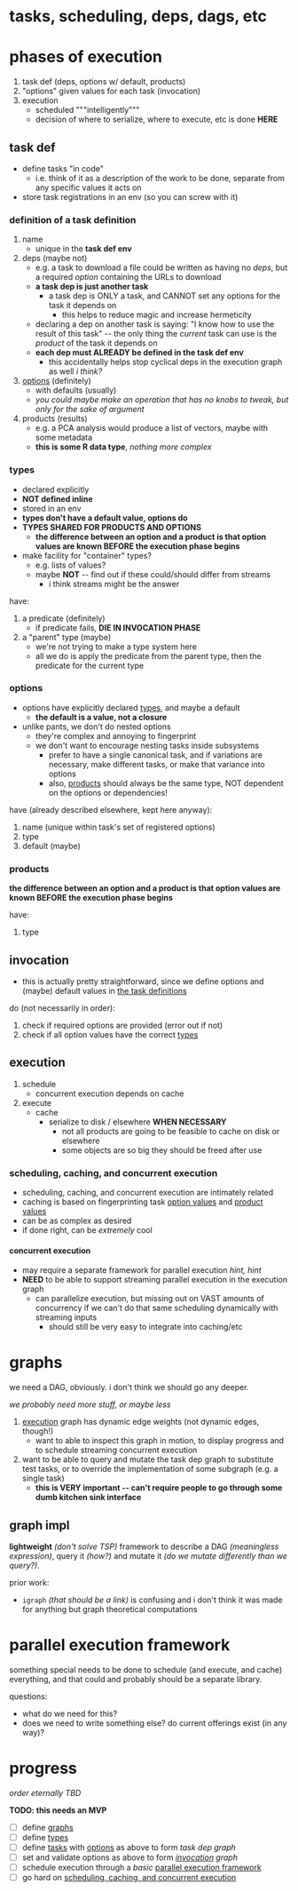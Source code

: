 tasks, scheduling, deps, dags, etc
==================================

# phases of execution
1. task def (deps, options w/ default, products)
2. "options" given values for each task (invocation)
3. execution
    - scheduled """intelligently"""
    - decision of where to serialize, where to execute, etc is done **HERE**

## task def
- define tasks "in code"
    - i.e. think of it as a description of the work to be done, separate from any specific values it acts on
- store task registrations in an env (so you can screw with it)

### definition of a task definition
1. name
    - unique in the **task def env**
2. deps (maybe not)
    - e.g. a task to download a file could be written as having no *deps*, but a required *option* containing the URLs to download
    - **a task dep is just another task**
        - a task dep is ONLY a task, and CANNOT set any options for the task it depends on
            - this helps to reduce magic and increase hermeticity
    - declaring a dep on another task is saying: "I know how to use the result of this task" -- the only thing the *current* task can use is the *product* of the task it depends on
    - **each dep must ALREADY be defined in the task def env**
        - this accidentally helps stop cyclical deps in the execution graph as well *i think?*
3. [options](#options) (definitely)
    - with defaults (usually)
    - *you could maybe make an operation that has no knobs to tweak, but only for the sake of argument*
4. products (results)
    - e.g. a PCA analysis would produce a list of vectors, maybe with some metadata
    - **this is some R data type**, *nothing more complex*

### types
- declared explicitly
- **NOT defined inline**
- stored in an env
- **types don't have a default value, options do**
- **TYPES SHARED FOR PRODUCTS AND OPTIONS**
    - **the difference between an option and a product is that option values are known BEFORE the execution phase begins**
- make facility for "container" types?
    - e.g. lists of values?
    - maybe **NOT** -- find out if these could/should differ from streams
        - i think streams might be the answer

have:
1. a predicate (definitely)
    - if predicate fails, **DIE IN INVOCATION PHASE**
2. a "parent" type (maybe)
    - we're not trying to make a type system here
    - all we do is apply the predicate from the parent type, then the predicate for the current type

### options
- options have explicitly declared [types](#types), and maybe a default
    - **the default is a value, not a closure**
- unlike pants, we don't do nested options
    - they're complex and annoying to fingerprint
    - we don't want to encourage nesting tasks inside subsystems
        - prefer to have a single canonical task, and if variations are necessary, make different tasks, or make that variance into options
        - also, [products](#products) should always be the same type, NOT dependent on the options or dependencies!

have (already described elsewhere, kept here anyway):
1. name (unique within task's set of registered options)
2. type
3. default (maybe)

### products
**the difference between an option and a product is that option values are known BEFORE the execution phase begins**

have:
1. type

## invocation
- this is actually pretty straightforward, since we define options and (maybe) default values in [the task definitions](#task-def)

do (not necessarily in order):
1. check if required options are provided (error out if not)
2. check if all option values have the correct [types](#option-types)

## execution
1. schedule
    - concurrent execution depends on cache
2. execute
    - cache
        - serialize to disk / elsewhere **WHEN NECESSARY**
            - not all products are going to be feasible to cache on disk or elsewhere
            - some objects are so big they should be freed after use

### scheduling, caching, and concurrent execution
- scheduling, caching, and concurrent execution are intimately related
- caching is based on fingerprinting task [option values](#options) and [product values](#products)
- can be as complex as desired
- if done right, can be *extremely* cool

#### concurrent execution
- may require a separate framework for parallel execution *hint, hint*
- **NEED** to be able to support streaming parallel execution in the execution graph
    - can parallelize execution, but missing out on VAST amounts of concurrency if we can't do that same scheduling dynamically with streaming inputs
        - should still be very easy to integrate into caching/etc

# graphs
we need a DAG, obviously. i don't think we should go any deeper.

*we probably need more stuff, or maybe less*

1. [execution](#execution) graph has dynamic edge weights (not dynamic edges, though!)
    - want to able to inspect this graph in motion, to display progress and to schedule streaming concurrent execution
2. want to be able to query and mutate the task dep graph to substitute test tasks, or to override the implementation of some subgraph (e.g. a single task)
    - **this is VERY important -- can't require people to go through some dumb kitchen sink interface**

## graph impl

**lightweight** *(don't solve TSP)* framework to describe a DAG *(meaningless expression)*, query it *(how?)* and mutate it *(do we mutate differently than we query?)*.

prior work:
- `igraph` *(that should be a link)* is confusing and i don't think it was made for anything but graph theoretical computations

# parallel execution framework
something special needs to be done to schedule (and execute, and cache) everything, and that could and probably should be a separate library.

questions:
- what do we need for this?
- does we need to write something else? do current offerings exist (in any way)?

progress
========

*order eternally TBD*

**TODO: this needs an MVP**

- [ ] define [graphs](#graphs)
- [ ] define [types](#types)
- [ ] define [tasks](#tasks) with [options](#options) as above to form *task dep graph*
- [ ] set and validate options as above to form *[invocation](#invocation) graph*
- [ ] schedule execution through a *basic* [parallel execution framework](#parallel-execution-framework)
- [ ] go hard on [scheduling, caching, and concurrent execution](#scheduling-caching-and-concurrent-execution)

